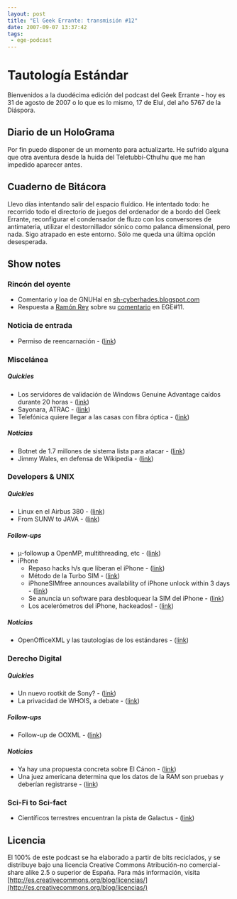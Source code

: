 ```yaml
---
layout: post
title: "El Geek Errante: transmisión #12"
date: 2007-09-07 13:37:42
tags:
 - ege-podcast
---
```


# Tautología Estándar
Bienvenidos a la duodécima edición del podcast del Geek Errante - hoy es 31 de agosto de 2007 o lo que es lo mismo, 17 de Elul, del año 5767 de la Diáspora.

## Diario de un HoloGrama
Por fin puedo disponer de un momento para actualizarte. He sufrido alguna que otra aventura desde la huida del Teletubbi-Cthulhu que me han impedido aparecer antes.

## Cuaderno de Bitácora
Llevo días intentando salir del espacio fluídico. He intentado todo: he recorrido todo el directorio de juegos del ordenador de a bordo del Geek Errante, reconfigurar el condensador de fluzo con los conversores de antimateria, utilizar el destornillador sónico como palanca dimensional, pero nada. Sigo atrapado en este entorno. Sólo me queda una última opción desesperada.

## Show notes

### Rincón del oyente
- Comentario y loa de GNUHal en [sh-cyberhades.blogspot.com](http://sh-cyberhades.blogspot.com.es/2007/08/top-podcasting.html)
- Respuesta a [Ramón Rey](http://web.archive.org/web/20071012035432/http://esquivaesto.com/) sobre su [comentario](http://web.archive.org/web/20071208132123/http://elgeekerrante.com/ege-podcast-ep11/#comment-81) en EGE#11.

### Noticia de entrada
- Permiso de reencarnación - ([link](https://yro.slashdot.org/story/07/08/29/0227251/china-says-tibetans-need-permission-to-reincarnate))

### Miscelánea

##### Quickies
- Los servidores de validación de Windows Genuine Advantage caídos durante 20 horas - ([link](http://www.dvorak.org/blog/2007/08/25/all-windows-xp-vista-copies-are-invalid-until-tuesday/))
- Sayonara, ATRAC - ([link](https://www.engadget.com/2007/08/30/so-long-atrac-thanks-for-nothing/))
- Telefónica quiere llegar a las casas con fibra óptica - ([link](https://bandaancha.eu/articulos/telefonica-quiere-llegar-casas-fibra-4933))

##### Noticias
- Botnet de 1.7 millones de sistema lista para atacar - ([link](http://web.archive.org/web/20071012144717/http://www.diarioti.com/gate/n.php?id=14929))
- Jimmy Wales, en defensa de Wikipedia - ([link](http://tecnologia.elpais.com/tecnologia/2007/08/17/actualidad/1187339283_850215.html))

### Developers & UNIX

##### Quickies
- Linux en el Airbus 380 - ([link](http://web.archive.org/web/20071205063145/http://www.trespasitos.com/2007/08/28/linux-hasta-en-los-aviones-airbus-380/))
- From SUNW to JAVA - ([link](http://web.archive.org/web/20071028112430/http://blogs.sun.com/jonathan/entry/better_is_always_different))

##### Follow-ups
- µ-followup a OpenMP, multithreading, etc - ([link](http://hpc.sourceforge.net/))
- iPhone
    - Repaso hacks h/s que liberan el iPhone - ([link](http://web.archive.org/web/20070826121529/http://news.yahoo.com/s/pcworld/20070825/tc_pcworld/136410))
    - Método de la Turbo SIM - ([link](http://web.archive.org/web/20071106114551/http://www.gizmodo.es/2007/08/27/iphone_desbloqueado_en_espana_funciona_perfectamente.html))
    - iPhoneSIMfree announces availability of iPhone unlock within 3 days - ([link](https://www.engadget.com/2007/08/29/iphonesimfree-announces-availability-of-iphone-unlock-within-3-d/))
    - Se anuncia un software para desbloquear la SIM del iPhone - ([link](https://www.engadget.com/2007/08/28/uniquephones-still-delayed-promises-youll-get-what-youre-loo/))
    - Los acelerómetros del iPhone, hackeados! - ([link](https://www.engadget.com/2007/08/28/iphones-tilt-sensor-hacked/))

##### Noticias
- OpenOfficeXML y las tautologías de los estándares - ([link](http://ooxmlisdefectivebydesign.blogspot.com.es/))

### Derecho Digital

##### Quickies
- Un nuevo rootkit de Sony? - ([link](https://www.f-secure.com/weblog/archives/archive-082007.html#00001263))
- La privacidad de WHOIS, a debate - ([link](http://arstechnica.com/tech-policy/2007/08/whois-privacy-reform-reaches-dead-end/))

##### Follow-ups
- Follow-up de OOXML - ([link](http://web.archive.org/web/20071026024631/http://www.kriptopolis.org/esto-es-el-colmo))

##### Noticias
- Ya hay una propuesta concreta sobre El Cánon - ([link](http://www.elmundo.es/navegante/2007/08/29/tecnologia/1188387898.html))
- Una juez americana determina que los datos de la RAM son pruebas y deberían registrarse - ([link](http://arstechnica.com/tech-policy/2007/08/judge-torrentspy-must-preserve-data-in-ram/))

### Sci-Fi to Sci-fact
- Científicos terrestres encuentran la pista de Galactus - ([link](http://www.sliceofscifi.com/2007/08/24/gaping-hole-found-in-universe/))

## Licencia
El 100% de este podcast se ha elaborado a partir de bits reciclados, y se distribuye bajo una licencia Creative Commons Atribución-no comercial-share alike 2.5 o superior de España. Para más información, visita [http://es.creativecommons.org/blog/licencias/](http://es.creativecommons.org/blog/licencias/)

